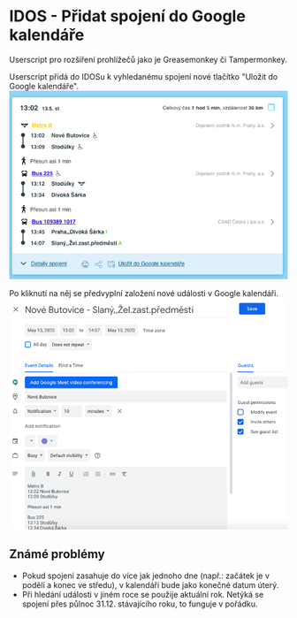 # IDOS - Přidat spojení do Google kalendáře

Userscript pro rozšíření prohlížečů jako je Greasemonkey či Tampermonkey.

Userscript přidá do IDOSu k vyhledanému spojení nové tlačítko "Uložit do Google kalendáře". 
![Nové tlačítko v detailu spojení IDOSu](/docs/images/idos-button.png?raw=true)

Po kliknutí na něj se předvyplní založení nové události v Google kalendáři.
![Ukázka události v Google kalendáři](/docs/images/google-calendar-event.png?raw=true)


## Známé problémy

 - Pokud spojení zasahuje do více jak jednoho dne (např.: začátek je v podělí a konec ve středu), v kalendáři bude jako konečné datum úterý.
 - Při hledání události v jiném roce se použije aktuální rok. Netýká se spojení přes půlnoc 31.12. stávajícího roku, to funguje v pořádku.
